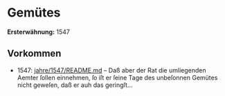 # Gemütes

**Ersterwähnung:** 1547

## Vorkommen
- 1547: [jahre/1547/README.md](../jahre/1547/README.md) – Daß aber der Rat die umliegenden Aemter ſollen
einnehmen, ſo iſt er ſeine Tage des unbeſonnen Gemütes
nicht geweſen, daß er auh das geringſt...
